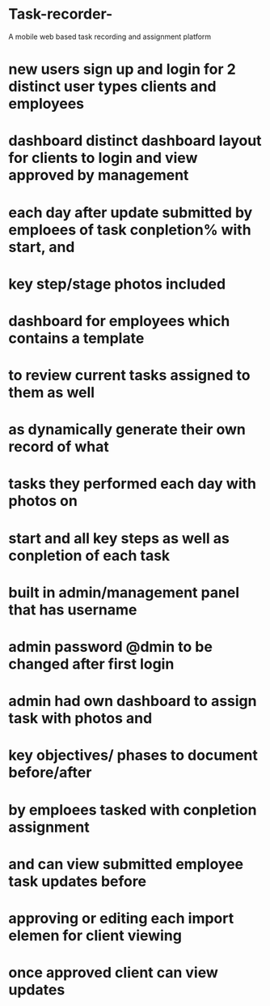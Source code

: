 # Task-recorder-
A mobile web based task recording and assignment platform 
# new users sign up and login for 2 distinct user types clients and employees 
# dashboard distinct dashboard layout for clients to login and view approved by management 
#  each day after update submitted by emploees of task conpletion% with start, and
# key step/stage photos included
# dashboard for employees which contains a template
# to review current tasks assigned to them as well
# as dynamically generate their own record of what
# tasks they performed each day with photos on
# start and all key steps as well as conpletion of each task 
# built in admin/management panel that has username
# admin password @dmin to be changed after first login
# admin had own dashboard to assign task with photos and
# key objectives/ phases to document before/after
# by emploees tasked with conpletion assignment 
# and can view submitted employee task updates before
# approving or editing each import elemen for client viewing

# once approved client can view updates
